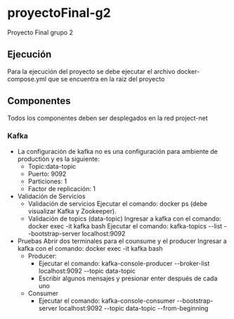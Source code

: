 # proyectoFinal-g2
Proyecto Final grupo 2

## Ejecución
Para la ejecución del proyecto se debe ejecutar el archivo docker-compose.yml que se encuentra en la raiz del proyecto

## Componentes
Todos los componentes deben ser desplegados en la red project-net

### Kafka
* La configuración de kafka no es una configuración para ambiente de productión y es la siguiente:
    * Topic:data-topic
    * Puerto: 9092
    * Particiones: 1
    * Factor de replicación: 1
* Validación de Servicios
    * Validación de servicios
        Ejecutar el comando: docker ps (debe visualizar Kafka y Zookeeper).
    * Validación de topics (data-topic)
        Ingresar a kafka con el comando: docker exec -it kafka bash
        Ejecutar el comando: kafka-topics --list --bootstrap-server localhost:9092
* Pruebas
    Abrir dos terminales para el counsume y el producer
    Ingresar a kafka con el comando: docker exec -it kafka bash
    * Producer: 
        * Ejecutar el comando: kafka-console-producer --broker-list localhost:9092 --topic data-topic 
        * Escribir algunos mensajes y presionar enter después de cada uno
    * Consumer
        * Ejecutar el comando: kafka-console-consumer --bootstrap-server localhost:9092 --topic data-topic --from-beginning